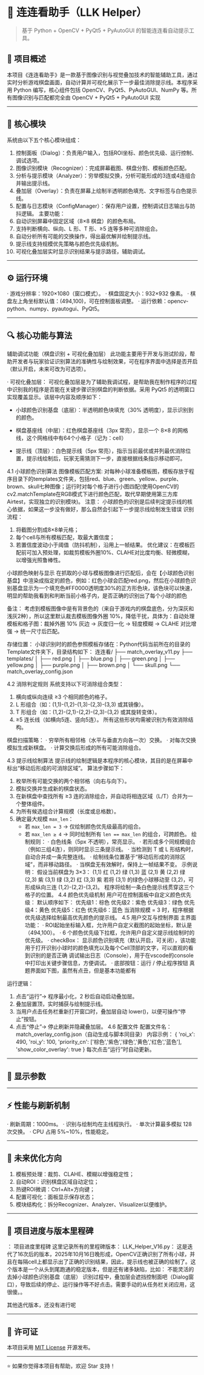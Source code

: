 # 🧩 连连看助手（LLK Helper）

> 基于 Python + OpenCV + PyQt5 + PyAutoGUI 的智能连连看自动提示工具。

## 📖 项目概述
本项目《连连看助手》是一款基于图像识别与视觉叠加技术的智能辅助工具，通过实时分析游戏棋盘画面，自动计算并可视化展示下一步最佳消除提示线。本程序采用 Python 编写，核心组件包括 OpenCV、PyQt5、PyAutoGUI、NumPy 等。所有图像识别与匹配都完全由 OpenCV + PyQt5 + PyAutoGUI 实现

---

## 🧠 核心模块
系统由以下五个核心模块组成：
1. 控制面板（Dialog）：负责用户输入，包括ROI坐标、颜色优先级、运行控制、调试选项。
2. 图像识别模块（Recognizer）：完成屏幕截图、棋盘分割、模板颜色匹配。
3. 分析与提示模块（Analyzer）：穷举模拟交换，分析可能形成的3连或4连组合并输出提示线。
4. 叠加层（Overlay）：负责在屏幕上绘制半透明颜色填充、文字标签与白色提示线。
5. 配置与日志模块（ConfigManager）：保存用户设置，控制调试日志输出与防抖逻辑。
主要功能：
1. 自动识别屏幕中固定区域（8×8 棋盘）的颜色布局。
2. 支持判断横向、纵向、L 形、T 形、≥5 连等多种可消除组合。
3. 自动分析所有可能的交换操作，得出最优解并绘制提示线。
4. 提示线支持规模优先策略与颜色优先级机制。
5. 可视化叠加层实时显示识别结果与提示路径，辅助调试。

---

## ⚙️ 运行环境
· 游戏分辨率：1920×1080（窗口模式）。
· 棋盘固定大小：932×932 像素。
· 棋盘左上角坐标默认值：(494,100)，可在控制面板调整。
· 运行依赖：opencv-python、numpy、pyautogui、PyQt5。

---

## 🔍 核心功能与算法
辅助调试功能（棋盘识别 + 可视化叠加层）
此功能主要用于开发与测试阶段，帮助开发者与玩家验证识别算法的准确性与绘制效果，可在程序界面中选择是否开启（默认开启，未来可改为可选项）。

· 可视化叠加层：
可视化叠加层是为了辅助我调试程，是帮助我在制作程序的过程中识别我的程序是否能在关键步骤识别棋盘的判断依据。采用 PyQt5 的透明窗口实现覆盖显示。该层中内容及顺序如下：
  - 小球颜色识别基盘（底层）：半透明颜色块填充（30% 透明度），显示识别到的颜色。
  - 棋盘基座线（中层）：红色棋盘基座线（3px 常亮），显示一个 8×8 的网格线，这个网格线中有64个小格子（记为：cell）

  - 提示线（顶层）：白色提示线（5px 常亮），指示当前最优或并列最优消除位置，提示线绘制后，玩家无需猜测下一步，直接根据线条指示移动即可。

4.1 小球颜色识别算法
图像模板匹配方案:
对每种小球准备模板图，模板存放于程序目录下的templates文件夹，包括red、blue、green、yellow、purple、brown、skull七种图像；运行时对每个格子进行小图四配(使用OpenCV的cv2.matchTemplate在RGB模式下进行颜色匹配，取代早期使用第三方库Airtest，实现独立的识别模块)。
注意： 小球颜色的识别是后续判定提示线的核心依据，如果这一步没有做好，那么自然会引起下一步提示线绘制发生错误
识别流程：
1. 将截图分割成8×8单元格；
2. 每个cell与所有模板匹配，取最大置信度；
3. 若置信度波动小于阈值（防抖机制），沿用上一帧结果。
优化建议：在模板匹配前可加入预处理，如裁剪模板外圈10%、CLAHE对比度均衡、轻微模糊，以增强光照鲁棒性。

小球颜色映射与显示
在抓取的小球与模板图像进行匹配后，会在【小球颜色识别基盘】中渲染成指定的颜色，例如：红色小球会匹配red.png，然后在小球颜色识别基盘显示为一个填充色#FF0000透明度30%的正方形色块，该色块可以快速，明显的帮助我看到和判断当前小格子内，是否正确的识别出了每个小球的颜色

备注：
考虑到模板图像中是有背景色的（来自于游戏内的棋盘底色，分为深灰和浅灰2种），所以这里默认裁去模板图像外圈 10%，降低干扰，具体为：自动处理模板和格子图：裁掉外圈 10% 灰边 → 灰度归一化 → 轻度模糊 → CLAHE 对比增强 → 统一尺寸后匹配。

存储位置：
小球识别时的颜色参照模板存储在：Python代码当前所在的目录的Template文件夹下，目录结构如下：
连连看/
 ├── match_overlay_v11.py
 ├── templates/
 │    ├── red.png
 │    ├── blue.png
 │    ├── green.png
 │    ├── yellow.png
 │    ├── purple.png
 │    ├── brown.png
 │    └── skull.png
 └── match_overlay_config.json

4.2 消除判定规则
系统支持以下可消除组合类型：
1. 横向或纵向连续 ≥3 个相同颜色的格子。
2. L 形组合（如：(1,1)-(1,2)-(1,3)-(2,3)-(3,3) 或其镜像）。
3. T 形组合（如：(1,2)-(2,1)-(2,2)-(2,3)-(3,2) 或其旋转变体）。
4. ≥5 连长线（如横向5连、竖向5连）。
所有这些形状均需被识别为有效消除结构。

棋盘扫描策略：
· 穷举所有相邻格（水平与垂直方向各一次）交换。
· 对每次交换模拟生成新棋盘。
· 计算交换后形成的所有可能消除组合。

4.3 提示线绘制算法
提示线的绘制逻辑是本程序的核心模块，其目的是在屏幕中标出“移动后形成的可消除区域”。
算法步骤如下：
1. 枚举所有可能交换的两个相邻格（向右与向下）。
2. 模拟交换并生成新的棋盘状态。
3. 在新棋盘中查找所有 ≥3 连的消除组合，并自动将相连区域（L/T）合并为一个整体组件。
4. 为所有候选组合计算规模（长度或总格数）。
5. 确定最大规模 `max_len`：
   - 若 `max_len = 3` → 仅绘制颜色优先级最高的组合。
   - 若 `max_len ≥ 4` → 同时绘制所有 `len == max_len` 的组合，可跨颜色。
绘制规则：
· 白色线条（5px 不透明），常亮显示。
· 若形成多个同规模组合（例如三组4连），则同时显示三条提示线。
· 当检测到 T 或 L 形结构时，自动合并成一条完整连线。
· 绘制线条位置基于“移动后形成的消除区域”，而非移动路径。
· 当棋盘无有效解时，保持上一帧结果不变。
示例说明：
假设当前棋盘为 3×3：
(1,1) 红  (1,2) 绿  (1,3) 蓝
(2,1) 黄  (2,2) 绿  (2,3) 紫
(3,1) 绿  (3,2) 红  (3,3) 紫
若将 (3,1) 的绿色小球移动至 (3,2)，可形成纵向三连 (1,2)-(2,2)-(3,2)。
程序将绘制一条白色提示线贯穿这三个格子的位置。
4.4 颜色优先级机制
用户可在控制面板中自定义颜色优先级：
默认顺序如下：
优先级1：棕色
优先级2：紫色
优先级3：绿色
优先级4：黄色
优先级5：红色
优先级6：蓝色
当消除规模 = 3 时，程序根据优先级选择绘制最高优先颜色的提示线。
4.5 用户交互与控制界面
主界面功能：
· ROI起始坐标输入框，允许用户自定义截图的起始坐标，默认是（494,100）。
· 6 个颜色优先级下拉框，允许用户自定义提示线绘制时的优先级。
· checkBox：
显示颜色识别填充（默认开启，可关闭），该功能用于打开识别小球时的颜色填充以及每个Cell顶部的文字，可以直观的看到识别的是否正确
调试输出日志（Console），用于在vscode的console中打印出关键步骤信息，方便调试。
· 底部按钮：运行 / 停止程序按钮
真题界面如下图，虽然有点丑，但是基本功能都有

运行逻辑：
1. 点击“运行”→ 程序最小化，2 秒后自动启动叠加层。
2. 叠加层置顶，实时捕获与绘制提示线。
3. 当用户点击任务栏重新打开窗口时，叠加层自动 lower()，以便可操作“停止”按钮。
4. 点击“停止”→ 停止刷新并隐藏叠加层。
4.6 配置文件
配置文件名：match_overlay_config.json（自动生成与脚本同目录）
内容示例：
{
  'roi_x': 490,
  'roi_y': 100,
  'priority_cn': ['棕色','紫色','绿色','黄色','红色','蓝色'],
  'show_color_overlay': true
}
每次点击“运行”时自动更新。

---

## 🎨 显示参数


---

## ⚡ 性能与刷新机制
· 刷新周期：1000ms。
· 识别与绘制均在主线程执行。
· 单次计算最多模拟 128 次交换。
· CPU 占用 5%~10%，性能稳定。

---

## 🚀 未来优化方向
1. 模板预处理：裁剪、CLAHE、模糊以增强稳定性；
2. 自动ROI：识别棋盘区域自动定位；
3. 热键ROI微调：Ctrl+Alt+方向键；
4. 配置可视化：面板显示保存状态；
5. 模块结构化：拆分Recognizer、Analyzer、Visualizer以便维护。

---

## 📅 项目进度与版本里程碑
： 项目进度里程碑
这里记录所有的里程碑版本：
LLK_Helper_V16.py：
	 这是迭代了16次后的版本，2025年10月16日晚形成，OpenCV正确识别了所有小球，并且在每隔cell上都显示出了正确的识别结果，因此，提示线也被正确的绘制了。这个版本是一个从头到尾跑通的稳定版本，但是还有诸多缺陷，比如：
不能灵活的去掉小球颜色识别基盘（底层）
识别过程中，叠加层会遮挡控制面吧（Dialog窗口），导致后续的停止、运行操作等不好点击。需要手动的从任务栏关闭应用，这很傻。。

其他迭代版本，还没有进行呢

---

## 📜 许可证
本项目采用 [MIT License](./LICENSE) 开源发布。

---

⭐ 如果你觉得本项目有帮助，欢迎 Star 支持！
